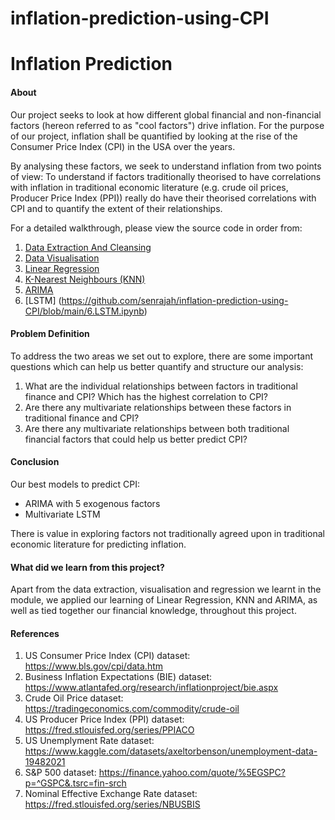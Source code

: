 # inflation-prediction-using-CPI

# Inflation Prediction

#### About
Our project seeks to look at how different global financial and non-financial factors (hereon referred to as "cool factors") drive inflation. For the purpose of our project, inflation shall be quantified by looking at the rise of the Consumer Price Index (CPI) in the USA over the years.

By analysing these factors, we seek to understand inflation from two points of view:
To understand if factors traditionally theorised to have correlations with inflation in traditional economic literature (e.g. crude oil prices, Producer Price Index (PPI)) really do have their theorised correlations with CPI and to quantify the extent of their relationships.


For a detailed walkthrough, please view the source code in order from:
1. [Data Extraction And Cleansing](https://github.com/senrajah/inflation-prediction-using-CPI/blob/main/1.DataExtractionAndCleansing.ipynb)
2. [Data Visualisation](https://github.com/senrajah/inflation-prediction-using-CPI/blob/main/2.DataVisualization.ipynb)
3. [Linear Regression](https://github.com/senrajah/inflation-prediction-using-CPI/blob/main/3.LinearRegression.ipynb)
4. [K-Nearest Neighbours (KNN)](https://github.com/senrajah/inflation-prediction-using-CPI/blob/main/4.KNN.ipynb)
5. [ARIMA](https://github.com/senrajah/inflation-prediction-using-CPI/blob/main/5.ARIMA.ipynb)
6. [LSTM] (https://github.com/senrajah/inflation-prediction-using-CPI/blob/main/6.LSTM.ipynb)


#### Problem Definition
To address the two areas we set out to explore, there are some important questions which can help us better quantify and structure our analysis:
1. What are the individual relationships between factors in traditional finance and CPI? Which has the highest correlation to CPI?
2. Are there any multivariate relationships between these factors in traditional finance and CPI?
3. Are there any multivariate relationships between both traditional financial factors that could help us better predict CPI?

#### Conclusion
Our best models to predict CPI:
- ARIMA with 5 exogenous factors
- Multivariate LSTM

There is value in exploring factors not traditionally agreed upon in traditional economic literature for predicting inflation.

#### What did we learn from this project?
Apart from the data extraction, visualisation and regression we learnt in the module, we applied our learning of Linear Regression, KNN and ARIMA, as well as tied together our financial knowledge, throughout this project.

#### References
1. US Consumer Price Index (CPI) dataset: https://www.bls.gov/cpi/data.htm
2. Business Inflation Expectations (BIE) dataset: https://www.atlantafed.org/research/inflationproject/bie.aspx
3. Crude Oil Price dataset: https://tradingeconomics.com/commodity/crude-oil
4. US Producer Price Index (PPI) dataset: https://fred.stlouisfed.org/series/PPIACO
5. US Unemplyment Rate dataset: https://www.kaggle.com/datasets/axeltorbenson/unemployment-data-19482021
6. S&P 500 dataset: https://finance.yahoo.com/quote/%5EGSPC?p=^GSPC&.tsrc=fin-srch
7. Nominal Effective Exchange Rate dataset: https://fred.stlouisfed.org/series/NBUSBIS

